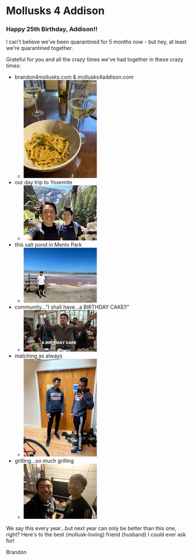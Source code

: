# Mollusks 4 Addison

### Happy 25th Birthday, Addison!!

I can't believe we've been quarantined for 5 months now - but hey, at least we're quarantined together.

Grateful for you and all the crazy times we've had together in these crazy times:
  * brandon4mollusks.com & mollusks4addison.com
    * ![mollusks](mollusks.jpg)
  * our day trip to Yosemite
    * ![yosemite](yosemite.jpg)
  * this salt pond in Menlo Park
    * ![salt](salt.jpg)
  * community..."I shall have...a BIRTHDAY CAKE!!"
    * ![birthday](birthday.jpg)
  * matching as always
    * ![match](match.jpg)
  * grilling...so much grilling
    * ![bbq](bbq.jpg)

We say this every year...but next year can only be better than this one, right? Here's to the best (mollusk-loving) friend (husband) I could ever ask for!

Brandon
